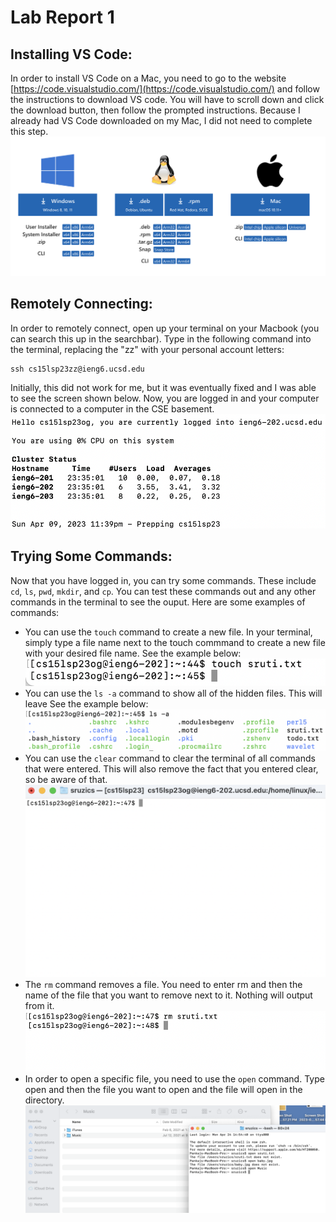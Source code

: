 # Lab Report 1
## Installing VS Code:
In order to install VS Code on a Mac, you need to go to the website [https://code.visualstudio.com/](https://code.visualstudio.com/) and follow the instructions to download VS code. You will have to scroll down and click the download button, then follow the prompted instructions. Because I already had VS Code downloaded on my Mac, I did not need to complete this step.
![Image](downloadvscode.png)


## Remotely Connecting: 
In order to remotely connect, open up your terminal on your Macbook (you can search this up in the searchbar). Type in the following command into the terminal, replacing the "zz" with your personal account letters:
```
ssh cs15lsp23zz@ieng6.ucsd.edu
```
Initially, this did not work for me, but it was eventually fixed and I was able to see the screen shown below. Now, you are logged in and your computer is connected to a computer in the CSE basement.
![Image](remotelyconnecting.png)


## Trying Some Commands:
Now that you have logged in, you can try some commands. These include `cd`, `ls`, `pwd`, `mkdir`, and `cp`. You can test these commands out and any other commands in the terminal to see the ouput. Here are some examples of commands:
* You can use the `touch` command to create a new file. In your terminal, simply type a file name next to the touch commmand to create a new file with your desired file name. See the example below:
![Image](touch.png)
* You can use the `ls -a` command to show all of the hidden files. This will leave See the example below:
![Image](lsa.png)
* You can use the `clear` command to clear the terminal of all commands that were entered. This will also remove the fact that you entered clear, so be aware of that.
![Image](clear.png)
* The `rm` command removes a file. You need to enter rm and then the name of the file that you want to remove next to it. Nothing will output from it. 
![Image](remove.png)
* In order to open a specific file, you need to use the `open` command. Type open and then the file you want to open and the file will open in the directory.
![Image](open.png)
